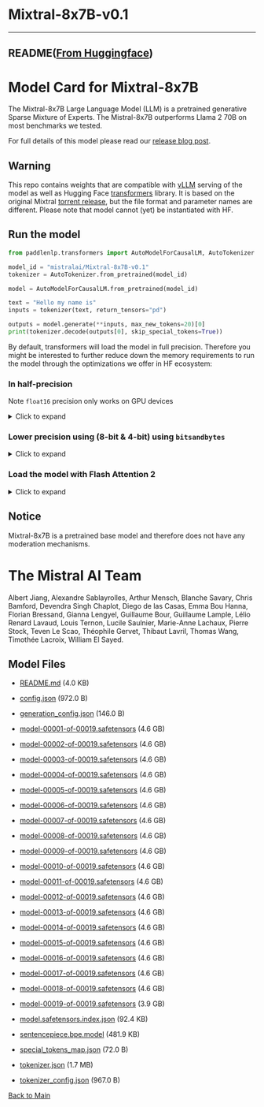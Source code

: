 
# Mixtral-8x7B-v0.1
---


## README([From Huggingface](https://huggingface.co/mistralai/Mixtral-8x7B-v0.1))


# Model Card for Mixtral-8x7B
The Mixtral-8x7B Large Language Model (LLM) is a pretrained generative Sparse Mixture of Experts. The Mistral-8x7B outperforms Llama 2 70B on most benchmarks we tested.

For full details of this model please read our [release blog post](https://mistral.ai/news/mixtral-of-experts/).

## Warning
This repo contains weights that are compatible with [vLLM](https://github.com/vllm-project/vllm) serving of the model as well as Hugging Face [transformers](https://github.com/huggingface/transformers) library. It is based on the original Mixtral [torrent release](magnet:?xt=urn:btih:5546272da9065eddeb6fcd7ffddeef5b75be79a7&dn=mixtral-8x7b-32kseqlen&tr=udp%3A%2F%http://2Fopentracker.i2p.rocks%3A6969%2Fannounce&tr=http%3A%2F%http://2Ftracker.openbittorrent.com%3A80%2Fannounce), but the file format and parameter names are different. Please note that model cannot (yet) be instantiated with HF.

## Run the model


```python
from paddlenlp.transformers import AutoModelForCausalLM, AutoTokenizer

model_id = "mistralai/Mixtral-8x7B-v0.1"
tokenizer = AutoTokenizer.from_pretrained(model_id)

model = AutoModelForCausalLM.from_pretrained(model_id)

text = "Hello my name is"
inputs = tokenizer(text, return_tensors="pd")

outputs = model.generate(**inputs, max_new_tokens=20)[0]
print(tokenizer.decode(outputs[0], skip_special_tokens=True))
```

By default, transformers will load the model in full precision. Therefore you might be interested to further reduce down the memory requirements to run the model through the optimizations we offer in HF ecosystem:

### In half-precision

Note `float16` precision only works on GPU devices

<details>
<summary> Click to expand </summary>

```diff
+ import paddle
from paddlenlp.transformers import AutoModelForCausalLM, AutoTokenizer

model_id = "mistralai/Mixtral-8x7B-v0.1"
tokenizer = AutoTokenizer.from_pretrained(model_id)

+ model = AutoModelForCausalLM.from_pretrained(model_id, dtype=paddle.float16).to(0)

text = "Hello my name is"
+ inputs = tokenizer(text, return_tensors="pd").to(0)

outputs = model.generate(**inputs, max_new_tokens=20)[0]
print(tokenizer.decode(outputs[0], skip_special_tokens=True))
```
</details>

### Lower precision using (8-bit & 4-bit) using `bitsandbytes`

<details>
<summary> Click to expand </summary>

```diff
+ import paddle
from paddlenlp.transformers import AutoModelForCausalLM, AutoTokenizer

model_id = "mistralai/Mixtral-8x7B-v0.1"
tokenizer = AutoTokenizer.from_pretrained(model_id)

+ model = AutoModelForCausalLM.from_pretrained(model_id, load_in_4bit=True)

text = "Hello my name is"
+ inputs = tokenizer(text, return_tensors="pd").to(0)

outputs = model.generate(**inputs, max_new_tokens=20)[0]
print(tokenizer.decode(outputs[0], skip_special_tokens=True))
```
</details>

### Load the model with Flash Attention 2

<details>
<summary> Click to expand </summary>

```diff
+ import paddle
from paddlenlp.transformers import AutoModelForCausalLM, AutoTokenizer

model_id = "mistralai/Mixtral-8x7B-v0.1"
tokenizer = AutoTokenizer.from_pretrained(model_id)

+ model = AutoModelForCausalLM.from_pretrained(model_id, use_flash_attention_2=True)

text = "Hello my name is"
+ inputs = tokenizer(text, return_tensors="pd").to(0)

outputs = model.generate(**inputs, max_new_tokens=20)[0]
print(tokenizer.decode(outputs[0], skip_special_tokens=True))
```
</details>

## Notice
Mixtral-8x7B is a pretrained base model and therefore does not have any moderation mechanisms.

# The Mistral AI Team
Albert Jiang, Alexandre Sablayrolles, Arthur Mensch, Blanche Savary, Chris Bamford, Devendra Singh Chaplot, Diego de las Casas, Emma Bou Hanna, Florian Bressand, Gianna Lengyel, Guillaume Bour, Guillaume Lample, Lélio Renard Lavaud, Louis Ternon, Lucile Saulnier, Marie-Anne Lachaux, Pierre Stock, Teven Le Scao, Théophile Gervet, Thibaut Lavril, Thomas Wang, Timothée Lacroix, William El Sayed.



## Model Files

- [README.md](https://paddlenlp.bj.bcebos.com/models/community/mistralai/Mixtral-8x7B-v0.1/README.md) (4.0 KB)

- [config.json](https://paddlenlp.bj.bcebos.com/models/community/mistralai/Mixtral-8x7B-v0.1/config.json) (972.0 B)

- [generation_config.json](https://paddlenlp.bj.bcebos.com/models/community/mistralai/Mixtral-8x7B-v0.1/generation_config.json) (146.0 B)

- [model-00001-of-00019.safetensors](https://paddlenlp.bj.bcebos.com/models/community/mistralai/Mixtral-8x7B-v0.1/model-00001-of-00019.safetensors) (4.6 GB)

- [model-00002-of-00019.safetensors](https://paddlenlp.bj.bcebos.com/models/community/mistralai/Mixtral-8x7B-v0.1/model-00002-of-00019.safetensors) (4.6 GB)

- [model-00003-of-00019.safetensors](https://paddlenlp.bj.bcebos.com/models/community/mistralai/Mixtral-8x7B-v0.1/model-00003-of-00019.safetensors) (4.6 GB)

- [model-00004-of-00019.safetensors](https://paddlenlp.bj.bcebos.com/models/community/mistralai/Mixtral-8x7B-v0.1/model-00004-of-00019.safetensors) (4.6 GB)

- [model-00005-of-00019.safetensors](https://paddlenlp.bj.bcebos.com/models/community/mistralai/Mixtral-8x7B-v0.1/model-00005-of-00019.safetensors) (4.6 GB)

- [model-00006-of-00019.safetensors](https://paddlenlp.bj.bcebos.com/models/community/mistralai/Mixtral-8x7B-v0.1/model-00006-of-00019.safetensors) (4.6 GB)

- [model-00007-of-00019.safetensors](https://paddlenlp.bj.bcebos.com/models/community/mistralai/Mixtral-8x7B-v0.1/model-00007-of-00019.safetensors) (4.6 GB)

- [model-00008-of-00019.safetensors](https://paddlenlp.bj.bcebos.com/models/community/mistralai/Mixtral-8x7B-v0.1/model-00008-of-00019.safetensors) (4.6 GB)

- [model-00009-of-00019.safetensors](https://paddlenlp.bj.bcebos.com/models/community/mistralai/Mixtral-8x7B-v0.1/model-00009-of-00019.safetensors) (4.6 GB)

- [model-00010-of-00019.safetensors](https://paddlenlp.bj.bcebos.com/models/community/mistralai/Mixtral-8x7B-v0.1/model-00010-of-00019.safetensors) (4.6 GB)

- [model-00011-of-00019.safetensors](https://paddlenlp.bj.bcebos.com/models/community/mistralai/Mixtral-8x7B-v0.1/model-00011-of-00019.safetensors) (4.6 GB)

- [model-00012-of-00019.safetensors](https://paddlenlp.bj.bcebos.com/models/community/mistralai/Mixtral-8x7B-v0.1/model-00012-of-00019.safetensors) (4.6 GB)

- [model-00013-of-00019.safetensors](https://paddlenlp.bj.bcebos.com/models/community/mistralai/Mixtral-8x7B-v0.1/model-00013-of-00019.safetensors) (4.6 GB)

- [model-00014-of-00019.safetensors](https://paddlenlp.bj.bcebos.com/models/community/mistralai/Mixtral-8x7B-v0.1/model-00014-of-00019.safetensors) (4.6 GB)

- [model-00015-of-00019.safetensors](https://paddlenlp.bj.bcebos.com/models/community/mistralai/Mixtral-8x7B-v0.1/model-00015-of-00019.safetensors) (4.6 GB)

- [model-00016-of-00019.safetensors](https://paddlenlp.bj.bcebos.com/models/community/mistralai/Mixtral-8x7B-v0.1/model-00016-of-00019.safetensors) (4.6 GB)

- [model-00017-of-00019.safetensors](https://paddlenlp.bj.bcebos.com/models/community/mistralai/Mixtral-8x7B-v0.1/model-00017-of-00019.safetensors) (4.6 GB)

- [model-00018-of-00019.safetensors](https://paddlenlp.bj.bcebos.com/models/community/mistralai/Mixtral-8x7B-v0.1/model-00018-of-00019.safetensors) (4.6 GB)

- [model-00019-of-00019.safetensors](https://paddlenlp.bj.bcebos.com/models/community/mistralai/Mixtral-8x7B-v0.1/model-00019-of-00019.safetensors) (3.9 GB)

- [model.safetensors.index.json](https://paddlenlp.bj.bcebos.com/models/community/mistralai/Mixtral-8x7B-v0.1/model.safetensors.index.json) (92.4 KB)

- [sentencepiece.bpe.model](https://paddlenlp.bj.bcebos.com/models/community/mistralai/Mixtral-8x7B-v0.1/sentencepiece.bpe.model) (481.9 KB)

- [special_tokens_map.json](https://paddlenlp.bj.bcebos.com/models/community/mistralai/Mixtral-8x7B-v0.1/special_tokens_map.json) (72.0 B)

- [tokenizer.json](https://paddlenlp.bj.bcebos.com/models/community/mistralai/Mixtral-8x7B-v0.1/tokenizer.json) (1.7 MB)

- [tokenizer_config.json](https://paddlenlp.bj.bcebos.com/models/community/mistralai/Mixtral-8x7B-v0.1/tokenizer_config.json) (967.0 B)


[Back to Main](../../)
